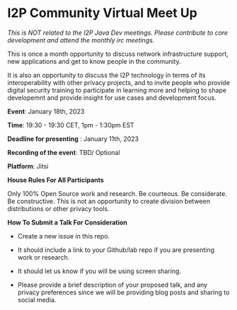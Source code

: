 # I2P Community Virtual Meet Up 

*This is NOT related to the I2P Java Dev meetings. Please contribute to core development and attend the monthly irc meetings.*

This is once a month opportunity to discuss network infrastructure support, new applications and get to know people in the community.

It is also an opportunity to discuss the I2P technology in terms of its interoperability with other privacy projects, and to invite people who provide digital security training to participate in learning more and helping to shape developemnt and provide insight for use cases and development focus. 


**Event**: January 18th, 2023

**Time**: 19:30 - 19:30 CET, 1pm - 1:30pm EST

**Deadline for presenting** : January 11th, 2023

**Recording of the event**: TBD/ Optional

**Platform**: Jitsi

**House Rules For All Participants**

Only 100% Open Source work and research.
Be courteous.
Be considerate.
Be constructive.
This is not an opportunity to create division between distributions or other privacy tools. 

**How To Submit a Talk For Consideration**

- Create a new issue in this repo.

- It should include a link to your Github/lab repo if you are presenting work or research. 

- It should let us know if you will be using screen sharing. 

- Please provide a brief description of your proposed talk, and any privacy preferences since we will be providing blog posts and sharing to social media.



